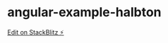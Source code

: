 # angular-example-halbton

[Edit on StackBlitz ⚡️](https://stackblitz.com/edit/angular-example-halbton)